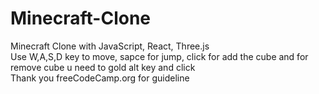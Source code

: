 # Minecraft-Clone
Minecraft Clone with JavaScript, React, Three.js  
Use W,A,S,D key to move, sapce for jump, click for add the cube and for remove cube u need to gold alt key and click  
Thank you freeCodeCamp.org for guideline
